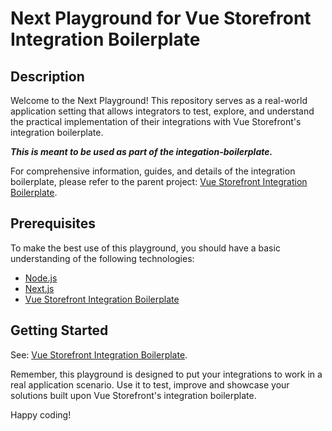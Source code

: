 # Next Playground for Vue Storefront Integration Boilerplate

## Description

Welcome to the Next Playground! This repository serves as a real-world application setting that allows integrators to test, explore, and understand the practical implementation of their integrations with Vue Storefront's integration boilerplate. 

***This is meant to be used as part of the integation-boilerplate.***

For comprehensive information, guides, and details of the integration boilerplate, please refer to the parent project: [Vue Storefront Integration Boilerplate](https://github.com/vuestorefront/integration-boilerplate).

## Prerequisites

To make the best use of this playground, you should have a basic understanding of the following technologies:

- [Node.js](https://nodejs.org/)
- [Next.js](https://nextjs.org/)
- [Vue Storefront Integration Boilerplate](https://github.com/vuestorefront/integration-boilerplate)

## Getting Started

See: [Vue Storefront Integration Boilerplate](https://github.com/vuestorefront/integration-boilerplate).

Remember, this playground is designed to put your integrations to work in a real application scenario. Use it to test, improve and showcase your solutions built upon Vue Storefront's integration boilerplate.

Happy coding!
